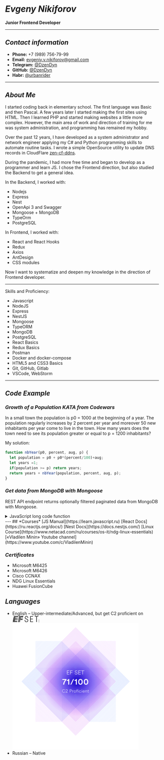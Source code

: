 # *Evgeny Nikiforov*
**Junior Frontend Developer**

---
## *Contact information*
* **Phone:** +7 (989) 756-79-99
* **Email:** evgeniy.v.nikiforov@gmail.com
* **Telegram:** [@DzenDyn](https://t.me/dzendyn) 
* **GitHub:** [@DzenDyn](https://github.com/dzendyn)
* **Habr:** [@urbanrider](https://habr.com/ru/users/urbanrider/)  
  
---

## *About Me*
I started coding back in elementary school. The first language was Basiс and then Pascal. A few years later I started making the first sites using HTML.
Then I learned PHP and started making websites a little more complex. However, the main area of work and direction of training for me was system administration, and programming has remained my hobby.

Over the past 12 years, I have developed as a system administrator and network engineer applying my C# and Python programming skills to automate routine tasks.
I wrote a simple OpenSource utility to update DNS records in CloudFlare [zen-cf-ddns](https://github.com/DzenDyn/zen-cf-ddns).

During the pandemic, I had more free time and began to develop as a programmer and learn JS. I chose the Frontend direction, but also studied the Backend to get a general idea.

In the Backend, I worked with:
* Nodejs
* Express
* Nest
* OpenApi 3 and Swagger
* Mongoose + MongoDB
* TypeOrm
* PostgreSQL

In Frontend, I worked with:
* React and React Hooks
* Redux
* Axios
* AntDesign
* CSS modules

Now I want to systematize and deepen my knowledge in the direction of Frontend developer.

---

Skills and Proficiency:
* Javascript
* NodeJS
* Express
* NestJS
* Mongoose
* TypeORM
* MongoDB
* PostgreSQL
* React Basics
* Redux Basics
* Postman
* Docker and docker-compose
* HTML5 and CSS3 Basics
* Git, GitHub, Gitlab
* VSCode, WebStorm

---
## *Code Example*
### *Growth of a Population KATA from Codewars*
In a small town the population is p0 = 1000 at the beginning of a year. The population regularly increases by 2 percent per year and moreover 50 new inhabitants per year come to live in the town. How many years does the town need to see its population greater or equal to p = 1200 inhabitants?

My solution:
```javascript
function nbYear(p0, percent, aug, p) {
  let population = p0 + p0*(percent/100)+aug;
  let years =1;
  if(population >= p) return years;
  return years + nbYear(population, percent, aug, p);
}
```

### *Get data from MongoDB with Mongoose*
REST API endpoint returns optionally filtered paginated data from MongoDB with Mongoose. 
<details>
<summary>JavaScript long code function</summary>
  

```javascript

export function getTariffication(req, res) {
    const {
        column,
        order,
        current = 1,
        // ...
        searchExactSubscriber,
        searchExactExternal
    } = req.query;
    const pageNumber = +current;
    const limit = +pageSize;

    const filter = {
        ...(subscriber && {
            subscriber: searchExactSubscriber ? subscriber : { $regex: subscriber, $options: 'i' }
        }),
        ...((dateStart || dateEnd) && {
            dateTime: {
                ...(dateStart && { $gte: dateStart }),
                ...(dateEnd && { $lt: dateEnd })
            }
        // ...
    };

    TarifficationRecord.find(filter)
        .sort({
            ...(order === 'ascend' && { [String(column)]: 1 }),
            ...(order === 'descend' && { [String(column)]: -1 })
        })
        .collation({ locale: 'en_US', numericOrdering: true })
        .limit(limit)
        .skip((pageNumber - 1) * limit)
        .then(async (records) => {
            const count = await TarifficationRecord.countDocuments(filter);
            res.json(
                // result
            });
        })
        .catch((err) => {
            // error
        });
}

```


</details>
---
## *Courses*
[JS Manual](https://learn.javascript.ru)  
[React Docs](https://ru.reactjs.org/docs/)  
[Nest Docs](https://docs.nestjs.com/)  
[Linux Course](https://www.netacad.com/ru/courses/os-it/ndg-linux-essentials)  
[«Vladilen Minin» Youtube channel](https://www.youtube.com/c/VladilenMinin)

### *Certificates*
* Microsoft M6425
* Microsoft M6426
* Cisco CCNAX
* NDG Linux Essentials
* Huawei FusionCube

## *Languages*
* English – Upper-intermediate/Advanced, but get C2 proficient on ![EFSET](/img/efset-logo.png):
![EFSET LEVEL 71 C2](/img/eng_lvl.png)
* Russian – Native
